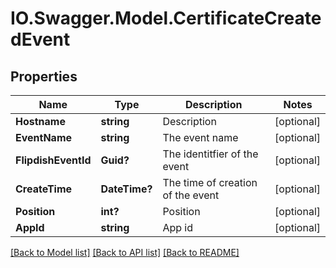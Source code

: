 # IO.Swagger.Model.CertificateCreatedEvent
## Properties

Name | Type | Description | Notes
------------ | ------------- | ------------- | -------------
**Hostname** | **string** | Description | [optional] 
**EventName** | **string** | The event name | [optional] 
**FlipdishEventId** | **Guid?** | The identitfier of the event | [optional] 
**CreateTime** | **DateTime?** | The time of creation of the event | [optional] 
**Position** | **int?** | Position | [optional] 
**AppId** | **string** | App id | [optional] 

[[Back to Model list]](../README.md#documentation-for-models) [[Back to API list]](../README.md#documentation-for-api-endpoints) [[Back to README]](../README.md)

